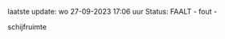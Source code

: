 laatste update: 
wo 27-09-2023 17:06   uur 
Status: FAALT - fout - 
<div class="service R">schijfruimte</div>